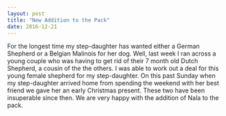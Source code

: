 ```yaml
---
layout: post
title: "New Addition to the Pack"
date: 2016-12-21
---
```


For the longest time my step-daughter has wanted either a German Shepherd or a Belgian Malinois for her dog.  Well, last week I ran across a young couple who was having to get rid of their 7 month old Dutch Shepherd, a cousin of the the others.  I was able to work out a deal for this young female shepherd for my step-daughter. On this past Sunday when my step-daughter arrived home from spending the weekend with her best friend we gave her an early Christmas present.  These two have been insuperable since then.  We are very happy with the addition of Nala to the pack.
